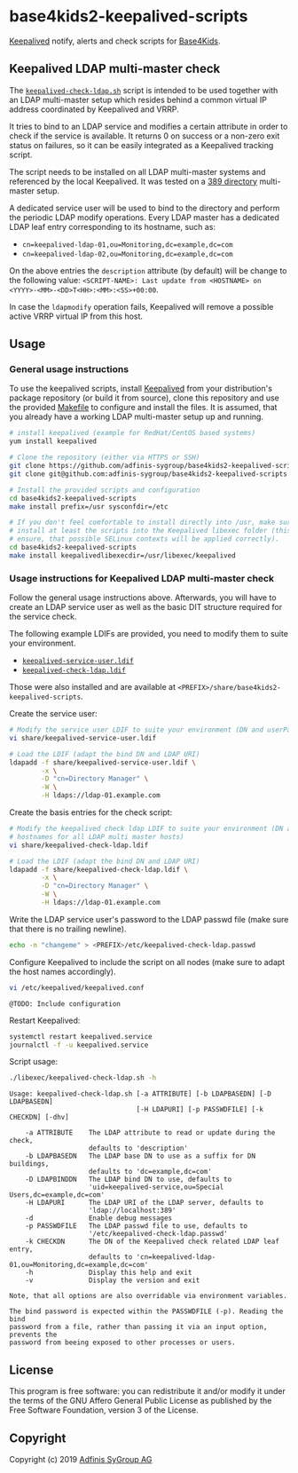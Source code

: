 # base4kids2-keepalived-scripts
[Keepalived](http://www.keepalived.org/) notify, alerts and check scripts for
[Base4Kids](http://www.base4kids.ch).

## Keepalived LDAP multi-master check
The [`keepalived-check-ldap.sh`](libexec/keepalived-check-ldap.sh) script is
intended to be used together with an LDAP multi-master setup which resides
behind a common virtual IP address coordinated by Keepalived and VRRP.

It tries to bind to an LDAP service and modifies a certain attribute in order
to check if the service is available. It returns 0 on success or a non-zero
exit status on failures, so it can be easily integrated as a Keepalived
tracking script.

The script needs to be installed on all LDAP multi-master systems and
referenced by the local Keepalived. It was tested on a [389
directory](https://directory.fedoraproject.org/) multi-master setup.

A dedicated service user will be used to bind to the directory and perform the
periodic LDAP modify operations. Every LDAP master has a dedicated LDAP leaf
entry corresponding to its hostname, such as:
* `cn=keepalived-ldap-01,ou=Monitoring,dc=example,dc=com`
* `cn=keepalived-ldap-02,ou=Monitoring,dc=example,dc=com`

On the above entries the `description` attribute (by default) will be change to
the following value:
`<SCRIPT-NAME>: Last update from <HOSTNAME> on <YYYY>-<MM>-<DD>T<HH>:<MM>:<SS>+00:00`.

In case the `ldapmodify` operation fails, Keepalived will remove a possible
active VRRP virtual IP from this host.

## Usage
### General usage instructions
To use the keepalived scripts, install [Keepalived](http://www.keepalived.org/)
from your distribution's package repository (or build it from source), clone
this repository and use the provided [Makefile](Makefile) to configure and
install the files. It is assumed, that you already have a working LDAP
multi-master setup up and running.
```bash
# install keepalived (example for RedHat/CentOS based systems)
yum install keepalived

# Clone the repository (either via HTTPS or SSH)
git clone https://github.com/adfinis-sygroup/base4kids2-keepalived-scripts.git
git clone git@github.com:adfinis-sygroup/base4kids2-keepalived-scripts.git

# Install the provided scripts and configuration
cd base4kids2-keepalived-scripts
make install prefix=/usr sysconfdir=/etc

# If you don't feel comfortable to install directly into /usr, make sure to
# install at least the scripts into the Keepalived libexec folder (this will
# ensure, that possible SELinux contexts will be applied correctly).
cd base4kids2-keepalived-scripts
make install keepalivedlibexecdir=/usr/libexec/keepalived
```

### Usage instructions for Keepalived LDAP multi-master check
Follow the general usage instructions above. Afterwards, you will have to
create an LDAP service user as well as the basic DIT structure required for the
service check.

The following example LDIFs are provided, you need to modify them to suite your
environment.
* [`keepalived-service-user.ldif`](share/keepalived-service-user.ldif)
* [`keepalived-check-ldap.ldif`](share/keepalived-check-ldap.ldif)

Those were also installed and are available at
`<PREFIX>/share/base4kids2-keepalived-scripts`.

Create the service user:
```bash
# Modify the service user LDIF to suite your environment (DN and userPassword)
vi share/keepalived-service-user.ldif

# Load the LDIF (adapt the bind DN and LDAP URI)
ldapadd -f share/keepalived-service-user.ldif \
        -x \
        -D "cn=Directory Manager" \
        -W \
        -H ldaps://ldap-01.example.com
```

Create the basis entries for the check script:
```bash
# Modify the keepalived check ldap LDIF to suite your environment (DN and
# hostnames for all LDAP multi master hosts)
vi share/keepalived-check-ldap.ldif

# Load the LDIF (adapt the bind DN and LDAP URI)
ldapadd -f share/keepalived-check-ldap.ldif \
        -x \
        -D "cn=Directory Manager" \
        -W \
        -H ldaps://ldap-01.example.com
```

Write the LDAP service user's password to the LDAP passwd file (make sure that
there is no trailing newline).
```bash
echo -n "changeme" > <PREFIX>/etc/keepalived-check-ldap.passwd
```

Configure Keepalived to include the script on all nodes (make sure to adapt the
host names accordingly).
```bash
vi /etc/keepalived/keepalived.conf
```
```
@TODO: Include configuration
```

Restart Keepalived:
```bash
systemctl restart keepalived.service
journalctl -f -u keepalived.service
```

Script usage:
```bash
./libexec/keepalived-check-ldap.sh -h
```
```
Usage: keepalived-check-ldap.sh [-a ATTRIBUTE] [-b LDAPBASEDN] [-D LDAPBASEDN]
                                [-H LDAPURI] [-p PASSWDFILE] [-k CHECKDN] [-dhv]

    -a ATTRIBUTE    The LDAP attribute to read or update during the check,
                    defaults to 'description'
    -b LDAPBASEDN   The LDAP base DN to use as a suffix for DN buildings,
                    defaults to 'dc=example,dc=com'
    -D LDAPBINDDN   The LDAP bind DN to use, defaults to
                    'uid=keepalived-service,ou=Special Users,dc=example,dc=com'
    -H LDAPURI      The LDAP URI of the LDAP server, defaults to
                    'ldap://localhost:389'
    -d              Enable debug messages
    -p PASSWDFILE   The LDAP passwd file to use, defaults to
                    '/etc/keepalived-check-ldap.passwd'
    -k CHECKDN      The DN of the Keepalived check related LDAP leaf entry,
                    defaults to 'cn=keepalived-ldap-01,ou=Monitoring,dc=example,dc=com'
    -h              Display this help and exit
    -v              Display the version and exit

Note, that all options are also overridable via environment variables.

The bind password is expected within the PASSWDFILE (-p). Reading the bind
password from a file, rather than passing it via an input option, prevents the
password from beeing exposed to other processes or users.
```

## License
This program is free software: you can redistribute it and/or modify
it under the terms of the GNU Affero General Public License as published by the
Free Software Foundation, version 3 of the License.

## Copyright
Copyright (c) 2019 [Adfinis SyGroup AG](https://adfinis-sygroup.ch)
